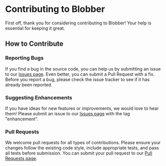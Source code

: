 # Contributing to Blobber

First off, thank you for considering contributing to Blobber! Your help is essential for keeping it great.

## How to Contribute

### Reporting Bugs

If you find a bug in the source code, you can help us by submitting an issue to our [Issues page](https://github.com/lucastosetto/blobber/issues). Even better, you can submit a Pull Request with a fix. Before you report a bug, please check the issue tracker to see if it has already been reported.

### Suggesting Enhancements

If you have ideas for new features or improvements, we would love to hear them! Please submit an issue to our [Issues page](https://github.com/lucastosetto/blobber/issues) with the tag "enhancement".

### Pull Requests

We welcome pull requests for all types of contributions. Please ensure your changes follow the existing code style, include appropriate tests, and pass all tests before submission. You can submit your pull request to our [Pull Requests page](https://github.com/lucastosetto/blobber/pulls).

